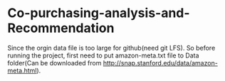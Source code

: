 # Co-purchasing-analysis-and-Recommendation

Since the orgin data file is too large for github(need git LFS).
So before running the project, first need to put amazon-meta.txt file to Data folder(Can be downloaded from  http://snap.stanford.edu/data/amazon-meta.html).
